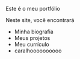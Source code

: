 Este é o meu portfólio

Neste site, você encontrará

- Minha biografia
- Meus projetos
- Meu currículo
- caralhoooooooooo
